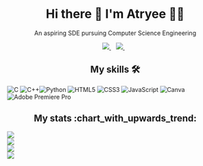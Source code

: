 <h1 align='center'>
  Hi there 👋 I'm Atryee 👨‍💻
</h1>

<p align='center'>
  An aspiring SDE pursuing Computer Science Engineering
</p>

<p align='center'>
  
  <a href="https://www.linkedin.com/in/atryee-dhar-07b246218">
    <img src="https://img.shields.io/badge/LinkedIn-0077B5?style=for-the-badge&logo=linkedin&logoColor=white" />
  </a>&nbsp;&nbsp;
  <a href="mailto:atryeedhar23@gmail.com">
    <img src="https://img.shields.io/badge/Gmail-D14836?style=for-the-badge&logo=gmail&logoColor=white"/>
  </a>&nbsp;&nbsp;
  <br>
  
</p>

<h2 align='center'>
  My skills 🛠
</h2>

![C](https://img.shields.io/badge/C-00599C?style=for-the-badge&logo=c&logoColor=white) ![C++](https://img.shields.io/badge/C%2B%2B-00599C?style=for-the-badge&logo=c%2B%2B&logoColor=white)![Python](https://img.shields.io/badge/Python-FFD43B?style=for-the-badge&logo=python&logoColor=blue) ![HTML5](https://img.shields.io/badge/HTML5-E34F26?style=for-the-badge&logo=html5&logoColor=white) ![CSS3](https://img.shields.io/badge/CSS3-1572B6?style=for-the-badge&logo=css3&logoColor=white) ![JavaScript](https://img.shields.io/badge/JavaScript-323330?style=for-the-badge&logo=javascript&logoColor=F7DF1E) ![Canva](https://img.shields.io/badge/Canva-%2300C4CC.svg?&style=for-the-badge&logo=Canva&logoColor=white) ![Adobe Premiere Pro](https://img.shields.io/badge/Adobe%20Premiere%20Pro-9999FF?style=for-the-badge&logo=Adobe%20Premiere%20Pro&logoColor=white)



<h2 align='center'>
  My stats :chart_with_upwards_trend:
</h2>

![](https://github-readme-stats.vercel.app/api?username=Ats023&theme=dark&hide_border=false&include_all_commits=true&count_private=true)<br/>
![](https://github-readme-streak-stats.herokuapp.com/?user=Ats023&theme=dark&hide_border=false)<br/>
![](https://github-readme-stats.vercel.app/api/top-langs/?username=Ats023&theme=dark&hide_border=false&include_all_commits=true&count_private=true&layout=compact)<br/>
![](https://hits.seeyoufarm.com/api/count/incr/badge.svg?url=https%3A%2F%2Fgithub.com%2F{username}1212%2Fhit-counter)
